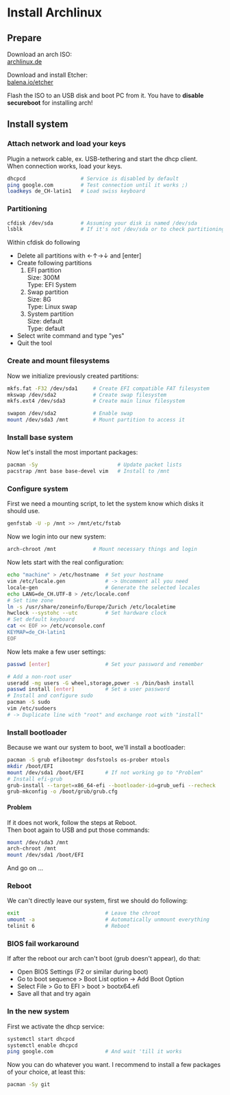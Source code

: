 # Install Archlinux

## Prepare
Download an arch ISO:\
[archlinux.de](https://www.archlinux.de/download)

Download and install Etcher:\
[balena.io/etcher](https://www.balena.io/etcher/)

Flash the ISO to an USB disk and boot PC from it.
You have to **disable secureboot** for installing arch!

## Install system
### Attach network and load your keys
Plugin a network cable, ex. USB-tethering and start the dhcp client.\
When connection works, load your keys.
```sh
dhcpcd                  # Service is disabled by default
ping google.com         # Test connection until it works ;)
loadkeys de_CH-latin1   # Load swiss keyboard
```

### Partitioning
```sh
cfdisk /dev/sda         # Assuming your disk is named /dev/sda
lsblk                   # If it's not /dev/sda or to check partitioning
```
Within cfdisk do following
- Delete all partitions with ←↑→↓ and \[enter\]
- Create following partitions
  1. EFI partition\
    Size: 300M\
    Type: EFI System
  2. Swap partition\
    Size: 8G\
    Type: Linux swap
  3. System partition\
    Size: default\
    Type: default
- Select write command and type "yes"
- Quit the tool

### Create and mount filesystems
Now we initialize previously created partitions:
```sh
mkfs.fat -F32 /dev/sda1     # Create EFI compatible FAT filesystem
mkswap /dev/sda2            # Create swap filesystem
mkfs.ext4 /dev/sda3         # Create main linux filesystem

swapon /dev/sda2            # Enable swap
mount /dev/sda3 /mnt        # Mount partition to access it
```

### Install base system
Now let's install the most important packages:
```sh
pacman -Sy                          # Update packet lists
pacstrap /mnt base base-devel vim   # Install to /mnt
```

### Configure system
First we need a mounting script, to let the system know which disks it should use.
```sh
genfstab -U -p /mnt >> /mnt/etc/fstab  
```

Now we login into our new system:
```sh
arch-chroot /mnt            # Mount necessary things and login
```

Now lets start with the real configuration:
```sh
echo "machine" > /etc/hostname  # Set your hostname
vim /etc/locale.gen             # -> Uncomment all you need
locale-gen                      # Generate the selected locales
echo LANG=de_CH.UTF-8 > /etc/locale.conf
# Set time zone
ln -s /usr/share/zoneinfo/Europe/Zurich /etc/localetime
hwclock --systohc --utc         # Set hardware clock
# Set default keyboard
cat << EOF >> /etc/vconsole.conf
KEYMAP=de_CH-latin1
EOF
```

Now lets make a few user settings:
```sh
passwd [enter]                  # Set your password and remember

# Add a non-root user
useradd -mg users -G wheel,storage,power -s /bin/bash install
passwd install [enter]          # Set a user password
# Install and configure sudo
pacman -S sudo
vim /etc/sudoers                
# -> Duplicate line with "root" and exchange root with "install"
```

### Install bootloader
Because we want our system to boot, we'll install a bootloader:
```sh
pacman -S grub efibootmgr dosfstools os-prober mtools
mkdir /boot/EFI
mount /dev/sda1 /boot/EFI       # If not working go to "Problem"
# Install efi-grub
grub-install --target=x86_64-efi --bootloader-id=grub_uefi --recheck
grub-mkconfig -o /boot/grub/grub.cfg
```

#### Problem
If it does not work, follow the steps at Reboot.\
Then boot again to USB and put those commands:
```sh
mount /dev/sda3 /mnt
arch-chroot /mnt
mount /dev/sda1 /boot/EFI
```
And go on ...

### Reboot
We can't directly leave our system, first we should do following:
```sh
exit                            # Leave the chroot
umount -a                       # Automatically unmount everything
telinit 6                       # Reboot
```

### BIOS fail workaround
If after the reboot our arch can't boot (grub doesn't appear), do that:
- Open BIOS Settings (F2 or similar during boot)
- Go to boot sequence > Boot List option -> Add Boot Option
- Select File > Go to EFI > boot > bootx64.efi
- Save all that and try again

### In the new system
First we activate the dhcp service:
```sh
systemctl start dhcpcd
systemctl enable dhcpcd
ping google.com                 # And wait 'till it works
```

Now you can do whatever you want. I recommend to install a few packages of your choice, at least this:
```sh
pacman -Sy git
```